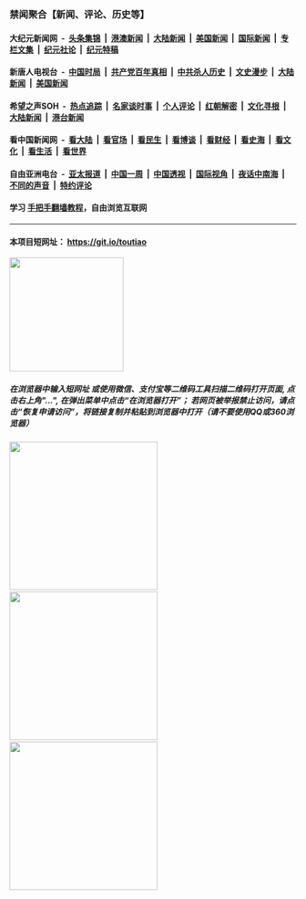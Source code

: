 ### 禁闻聚合【新闻、评论、历史等】

#### 大纪元新闻网 &nbsp;-&nbsp; [头条集锦](indexes/E头条集锦.md?t=02042322) &nbsp;|&nbsp; [港澳新闻](indexes/E港澳新闻.md?t=02042322)  &nbsp;|&nbsp; [大陆新闻](indexes/E大陆新闻.md?t=02042322) &nbsp;|&nbsp; [美国新闻](indexes/E美国新闻.md?t=02042322) &nbsp;|&nbsp; [国际新闻](indexes/E国际新闻.md?t=02042322) &nbsp;|&nbsp; [专栏文集](indexes/E专栏文集.md?t=02042322) &nbsp;|&nbsp; [纪元社论](indexes/E纪元社论.md?t=02042322) &nbsp;|&nbsp; [纪元特稿](indexes/E纪元特稿.md?t=02042322) 

#### 新唐人电视台 &nbsp;-&nbsp; [中国时局](indexes/N中国时局.md?t=02042322) &nbsp;|&nbsp; [共产党百年真相](indexes/N共产党百年真相.md?t=02042322) &nbsp;|&nbsp; [中共杀人历史](indexes/N中共杀人历史.md?t=02042322) &nbsp;|&nbsp; [文史漫步](indexes/N文史漫步.md?t=02042322) &nbsp;|&nbsp; [大陆新闻](indexes/N大陆新闻.md?t=02042322) &nbsp;|&nbsp; [美国新闻](indexes/N美国新闻.md?t=02042322)

#### 希望之声SOH &nbsp;-&nbsp; [热点追踪](indexes/H热点追踪.md?t=02042322) &nbsp;|&nbsp; [名家谈时事](indexes/H名家谈时事.md?t=02042322) &nbsp;|&nbsp; [个人评论](indexes/H个人评论.md?t=02042322)  &nbsp;|&nbsp; [红朝解密](indexes/H红朝解密.md?t=02042322) &nbsp;|&nbsp; [文化寻根](indexes/H文化寻根.md?t=02042322) &nbsp;|&nbsp; [大陆新闻](indexes/H大陆新闻.md?t=02042322) &nbsp;|&nbsp; [港台新闻](indexes/H港台新闻.md?t=02042322)

#### 看中国新闻网 &nbsp;-&nbsp; [看大陆](indexes/S看大陆.md?t=02042322) &nbsp;|&nbsp; [看官场](indexes/S看官场.md?t=02042322) &nbsp;|&nbsp; [看民生](indexes/S看民生.md?t=02042322)  &nbsp;|&nbsp; [看博谈](indexes/S看博谈.md?t=02042322) &nbsp;|&nbsp; [看财经](indexes/S看财经.md?t=02042322) &nbsp;|&nbsp; [看史海](indexes/S看史海.md?t=02042322) &nbsp;|&nbsp; [看文化](indexes/S看文化.md?t=02042322) &nbsp;|&nbsp; [看生活](indexes/S看生活.md?t=02042322) &nbsp;|&nbsp; [看世界](indexes/S看世界.md?t=02042322)

#### 自由亚洲电台 &nbsp;-&nbsp; [亚太报道](indexes/R亚太报道.md?t=02042322) &nbsp;|&nbsp; [中国一周](indexes/R中国一周.md?t=02042322) &nbsp;|&nbsp; [中国透视](indexes/R中国透视.md?t=02042322)  &nbsp;|&nbsp; [国际视角](indexes/R国际视角.md?t=02042322) &nbsp;|&nbsp; [夜话中南海](indexes/R夜话中南海.md?t=02042322) &nbsp;|&nbsp; [不同的声音](indexes/R不同的声音.md?t=02042322) &nbsp;|&nbsp; [特约评论](indexes/R特约评论.md?t=02042322)

#### 学习 [手把手翻墙教程](https://github.com/gfw-breaker/guides/wiki)，自由浏览互联网

----

#### 本项目短网址： https://git.io/toutiao
<img src="https://raw.githubusercontent.com/gfw-breaker/banned-news/master/scripts/img/qr.png" width="200px"/>  

##### 在浏览器中输入短网址 或使用微信、支付宝等二维码工具扫描二维码打开页面, 点击右上角"...", 在弹出菜单中点击“在浏览器打开”； 若网页被举报禁止访问，请点击“恢复申请访问”，将链接复制并粘贴到浏览器中打开（请不要使用QQ或360浏览器）

<img src="https://raw.githubusercontent.com/gfw-breaker/banned-news/master/scripts/img/1.png" width="260px"/> &nbsp; <img src="https://raw.githubusercontent.com/gfw-breaker/banned-news/master/scripts/img/2.png" width="260px"/> &nbsp; <img src="https://raw.githubusercontent.com/gfw-breaker/banned-news/master/scripts/img/3.png" width="260px"/>
